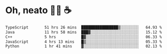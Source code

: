 # Oh, neato 🧑‍💻 ☕

<!--START_SECTION:waka-->

```txt
TypeScript       51 hrs 26 mins  ████████████████▒░░░░░░░░   64.93 %
Java             11 hrs 58 mins  ███▓░░░░░░░░░░░░░░░░░░░░░   15.12 %
C++              5 hrs           █▓░░░░░░░░░░░░░░░░░░░░░░░   06.33 %
JavaScript       4 hrs 13 mins   █▒░░░░░░░░░░░░░░░░░░░░░░░   05.33 %
Python           1 hr 41 mins    ▓░░░░░░░░░░░░░░░░░░░░░░░░   02.13 %
```

<!--END_SECTION:waka-->
